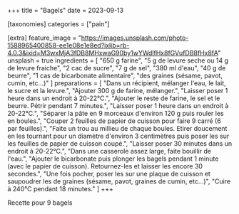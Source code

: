 +++
title = "Bagels"
date = 2023-09-13

[taxonomies]
categories = ["pain"]

[extra]
feature_image = "https://images.unsplash.com/photo-1588965400858-ee1e08e1e8ed?ixlib=rb-4.0.3&ixid=M3wxMjA3fDB8MHxwaG90by1wYWdlfHx8fGVufDB8fHx8fA"
unsplash = true
ingredients = [
  "650 g farine",
  "5 g de levure seche ou 14 g de levure fraiche",
  "2 cac de sucre",
  "7 g de sel",
  "380 ml d'eau",
  "40 g de beurre",
  "1 cas de bicarbonate alimentaire",
  "des graines (sésame, pavot, cumin, etc...)"
]
preparations = [
  "Dans un récipient, mélanger l'eau, le lait, le sucre et la levure.",
  "Ajouter 300 g de farine, mélanger.",
  "Laisser poser 1 heure dans un endroit à 20-22°C.",
  "Ajouter le reste de farine, le sel et le beurre. Pétrir pendant 7 minutes.",
  "Laisser poser 1 heure dans un endroit à 20-22°C.",
  "Séparer la pâte en 9 morceaux d'environ 120 g puis rouler les en boules.",
  "Couper 2 feuilles de papier de cuisson pour faire 9 carré (6 par feuilles).",
  "Faite un trou au millieu de chaque boules. Etirer doucement en les tournant pour un diamètre d'environ 3 centimètres puis poser les sur les feuilles de papier de cuisson coupé.",
  "Laisser poser 30 minutes dans un endroit à 20-22°C.",
  "Dans une casserole assez large, faite bouillir de l'eau.",
  "Ajouter le bicarbonate puis plonger les bagels pendant 1 minute (avec le papier de cuisson). Retournez-les et laisser les encore 30 secondes.",
  "Une fois pocher, poser les sur une plaque de cuisson et saupoudrer les de graines (sésame, pavot, graines de cumin, etc...)",
  "Cuire à 240°C pendant 18 minutes."
]
+++

Recette pour 9 bagels
